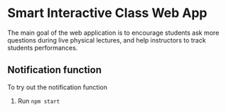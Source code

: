 # Smart Interactive Class Web App

The main goal of the web application is to encourage students ask more questions during live physical lectures, and help instructors to track students performances.

## Notification function

To try out the notification function
1. Run `npm start`


